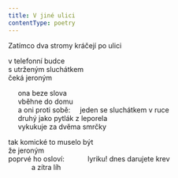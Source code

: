 ```yaml
---
title: V jiné ulici
contentType: poetry
---
```


<section>

Zatímco dva stromy kráčejí po ulici

</section>

<section>

v telefonní budce  
s utrženým sluchátkem  
čeká jeroným

</section>

<section>

     ona beze slova  
     vběhne do domu  
     a oni proti sobě:     jeden se sluchátkem v ruce  
     druhý jako pytlák z leporela  
     vykukuje za dvěma smrčky

</section>

<section>

tak komické to muselo být  
že jeroným  
poprvé ho osloví:            lyriku! dnes darujete krev  
            a zítra líh

</section>
